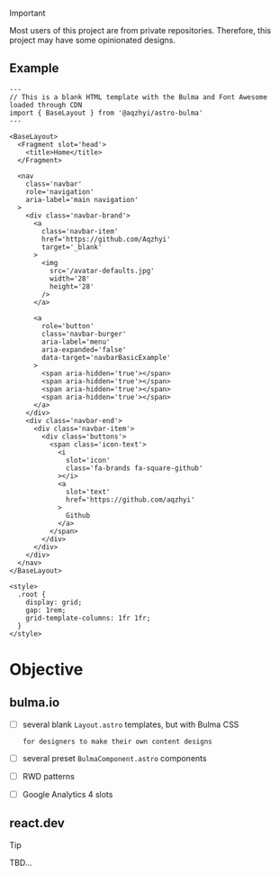 > [!IMPORTANT]
>
> Most users of this project are from private repositories. Therefore, this project may have some opinionated designs.

## Example

```astro
---
// This is a blank HTML template with the Bulma and Font Awesome loaded through CDN
import { BaseLayout } from '@aqzhyi/astro-bulma'
---

<BaseLayout>
  <Fragment slot='head'>
    <title>Home</title>
  </Fragment>

  <nav
    class='navbar'
    role='navigation'
    aria-label='main navigation'
  >
    <div class='navbar-brand'>
      <a
        class='navbar-item'
        href='https://github.com/Aqzhyi'
        target='_blank'
      >
        <img
          src='/avatar-defaults.jpg'
          width='28'
          height='28'
        />
      </a>

      <a
        role='button'
        class='navbar-burger'
        aria-label='menu'
        aria-expanded='false'
        data-target='navbarBasicExample'
      >
        <span aria-hidden='true'></span>
        <span aria-hidden='true'></span>
        <span aria-hidden='true'></span>
        <span aria-hidden='true'></span>
      </a>
    </div>
    <div class='navbar-end'>
      <div class='navbar-item'>
        <div class='buttons'>
          <span class='icon-text'>
            <i
              slot='icon'
              class='fa-brands fa-square-github'
            ></i>
            <a
              slot='text'
              href='https://github.com/aqzhyi'
            >
              Github
            </a>
          </span>
        </div>
      </div>
    </div>
  </nav>
</BaseLayout>

<style>
  .root {
    display: grid;
    gap: 1rem;
    grid-template-columns: 1fr 1fr;
  }
</style>
```

# Objective

## bulma.io

- [ ] several blank `Layout.astro` templates, but with Bulma CSS

      for designers to make their own content designs

- [ ] several preset `BulmaComponent.astro` components
- [ ] RWD patterns
- [ ] Google Analytics 4 slots

## react.dev

> [!TIP]
>
> TBD...
